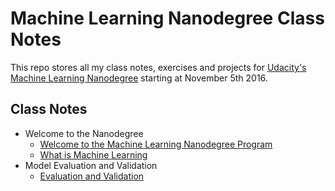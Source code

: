 # Machine Learning Nanodegree Class Notes

This repo stores all my class notes, exercises and projects for [Udacity's Machine Learning Nanodegree](https://www.udacity.com/course/machine-learning-engineer-nanodegree--nd009/) starting at November 5th 2016.

## Class Notes
- Welcome to the Nanodegree
    - [Welcome to the Machine Learning Nanodegree Program](classes/notes/welcome-to-the-mlnd-program.md)
    - [What is Machine Learning](classes/notes/what-is-machine-learning.md)
- Model Evaluation and Validation
    - [Evaluation and Validation](classes/model-evaluation-and-validation/evaluation-and-validation.md)